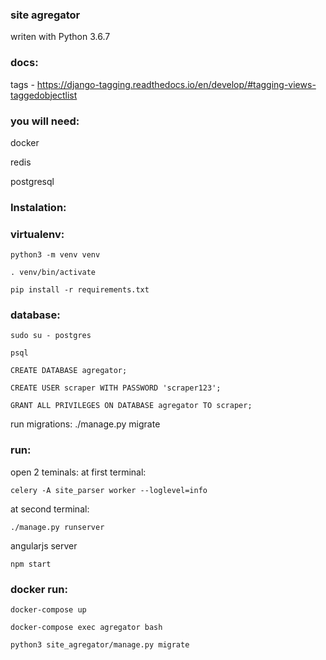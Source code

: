### site agregator

writen with Python 3.6.7

### docs:

tags - https://django-tagging.readthedocs.io/en/develop/#tagging-views-taggedobjectlist


### you will need:

docker

redis

postgresql

### Instalation:

### virtualenv:

`python3 -m venv venv`

`. venv/bin/activate`

`pip install -r requirements.txt`

### database:

`sudo su - postgres`

`psql`

`CREATE DATABASE agregator;`

`CREATE USER scraper WITH PASSWORD 'scraper123';`

`GRANT ALL PRIVILEGES ON DATABASE agregator TO scraper;`

run migrations: ./manage.py migrate

### run:

open 2 teminals: at first terminal:
 
 `celery -A site_parser worker --loglevel=info` 
 
at second terminal: 

`./manage.py runserver`

angularjs server

`npm start`

### docker run:

`docker-compose up`

`docker-compose exec agregator bash`
 
 `python3 site_agregator/manage.py migrate`